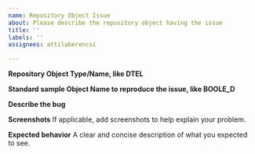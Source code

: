 ```yaml
---
name: Repository Object Issue
about: Please describe the repository object having the issue
title: ''
labels: ''
assignees: attilaberencsi

---
```


**Repository Object Type/Name, like DTEL**

**Standard sample Object Name to reproduce the issue, like BOOLE_D**

**Describe the bug**

**Screenshots**
If applicable, add screenshots to help explain your problem.

**Expected behavior**
A clear and concise description of what you expected to see.

